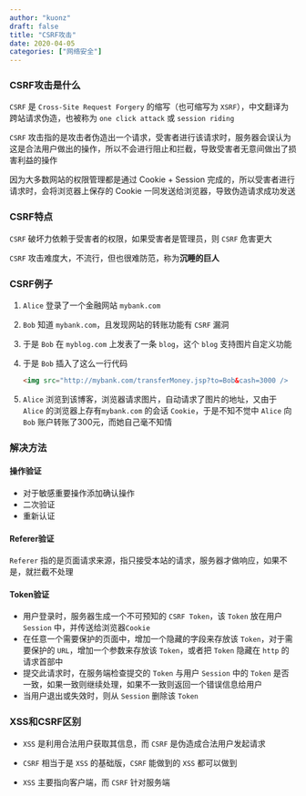 ```yaml
---
author: "kuonz"
draft: false
title: "CSRF攻击"
date: 2020-04-05
categories: ["网络安全"]
---
```

  
### CSRF攻击是什么

`CSRF` 是 `Cross-Site Request Forgery` 的缩写（也可缩写为 `XSRF`），中文翻译为跨站请求伪造，也被称为 `one click attack` 或 `session riding`

`CSRF` 攻击指的是攻击者伪造出一个请求，受害者进行该请求时，服务器会误认为这是合法用户做出的操作，所以不会进行阻止和拦截，导致受害者无意间做出了损害利益的操作

因为大多数网站的权限管理都是通过 Cookie + Session 完成的，所以受害者进行请求时，会将浏览器上保存的 Cookie 一同发送给浏览器，导致伪造请求成功发送



### CSRF特点

`CSRF` 破坏力依赖于受害者的权限，如果受害者是管理员，则 `CSRF` 危害更大

`CSRF` 攻击难度大，不流行，但也很难防范，称为**沉睡的巨人**



### CSRF例子

1. `Alice` 登录了一个金融网站 `mybank.com`

2. `Bob` 知道 `mybank.com`，且发现网站的转账功能有 `CSRF` 漏洞

3. 于是 `Bob` 在 `myblog.com` 上发表了一条 `blog`，这个 `blog` 支持图片自定义功能

4. 于是 `Bob` 插入了这么一行代码

   ```HTML
   <img src="http://mybank.com/transferMoney.jsp?to=Bob&cash=3000 />
   ```

5. `Alice` 浏览到该博客，浏览器请求图片，自动请求了图片的地址，又由于 `Alice` 的浏览器上存有`mybank.com` 的会话 `Cookie`，于是不知不觉中 `Alice` 向 `Bob` 账户转账了300元，而她自己毫不知情



### 解决方法

#### 操作验证

* 对于敏感重要操作添加确认操作
* 二次验证
* 重新认证

#### Referer验证

`Referer` 指的是页面请求来源，指只接受本站的请求，服务器才做响应，如果不是，就拦截不处理

#### Token验证

* 用户登录时，服务器生成一个不可预知的 `CSRF Token`，该 `Token` 放在用户 `Session` 中，并传送给浏览器`Cookie`
* 在任意一个需要保护的页面中，增加一个隐藏的字段来存放该 `Token`，对于需要保护的 `URL`，增加一个参数来存放该 `Token`，或者把 `Token` 隐藏在 `http` 的请求首部中
* 提交此请求时，在服务端检查提交的 `Token` 与用户 `Session` 中的 `Token` 是否一致，如果一致则继续处理，如果不一致则返回一个错误信息给用户
* 当用户退出或失效时，则从 `Session` 删除该 `Token`



### XSS和CSRF区别

* `XSS` 是利用合法用户获取其信息，而 `CSRF` 是伪造成合法用户发起请求

* `CSRF` 相当于是 `XSS` 的基础版，`CSRF` 能做到的 `XSS` 都可以做到
* `XSS` 主要指向客户端，而 `CSRF` 针对服务端